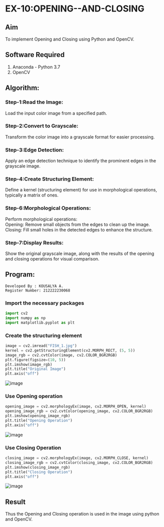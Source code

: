 # EX-10:OPENING--AND-CLOSING
## Aim
To implement Opening and Closing using Python and OpenCV.

## Software Required
1. Anaconda - Python 3.7
2. OpenCV
## Algorithm:
### Step-1:Read the Image:
Load the input color image from a specified path.

### Step-2:Convert to Grayscale:
Transform the color image into a grayscale format for easier processing.

### Step-3:Edge Detection:
Apply an edge detection technique to identify the prominent edges in the grayscale image.

### Step-4:Create Structuring Element:
Define a kernel (structuring element) for use in morphological operations, typically a matrix of ones.

### Step-6:Morphological Operations:
Perform morphological operations:<br>
Opening: Remove small objects from the edges to clean up the image.<br>
Closing: Fill small holes in the detected edges to enhance the structure.

### Step-7:Display Results:
Show the original grayscale image, along with the results of the opening and closing operations for visual comparison.

## Program:
```
Developed By : KOUSALYA A.
Register Number: 212222230068
```
### Import the necessary packages
```python
import cv2
import numpy as np
import matplotlib.pyplot as plt
```
### Create the structuring element
```python
image = cv2.imread("FISH_1.jpg")  
kernel = cv2.getStructuringElement(cv2.MORPH_RECT, (5, 5))
image_rgb = cv2.cvtColor(image, cv2.COLOR_BGR2RGB)
plt.figure(figsize=(10, 5))
plt.imshow(image_rgb)
plt.title("Original Image")
plt.axis("off")
```
![image](https://github.com/user-attachments/assets/10b7a6b0-b19e-4c77-9f21-bb782585deed)

### Use Opening operation
```python
opening_image = cv2.morphologyEx(image, cv2.MORPH_OPEN, kernel)
opening_image_rgb = cv2.cvtColor(opening_image, cv2.COLOR_BGR2RGB)
plt.imshow(opening_image_rgb)
plt.title("Opening Operation")
plt.axis("off")
```
![image](https://github.com/user-attachments/assets/3a7cdaf8-4676-4e96-8e70-980dd580a311)


### Use Closing Operation
```python
closing_image = cv2.morphologyEx(image, cv2.MORPH_CLOSE, kernel)
closing_image_rgb = cv2.cvtColor(closing_image, cv2.COLOR_BGR2RGB)
plt.imshow(closing_image_rgb)
plt.title("Closing Operation")
plt.axis("off")
```
![image](https://github.com/user-attachments/assets/a18cc88f-7fb4-48bc-96be-b4bdfe81e5e0)

## Result
Thus the Opening and Closing operation is used in the image using python and OpenCV.
